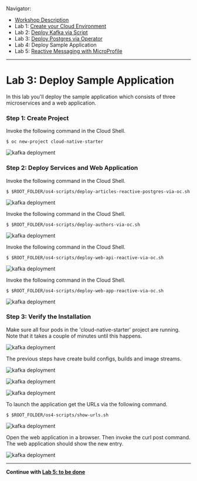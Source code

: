 Navigator:
* [Workshop Description](https://nheidloff.github.io/workshop-quarkus-openshift-reactive-messaging/)
* Lab 1: [Create your Cloud Environment](lab1.md)
* Lab 2: [Deploy Kafka via Script](lab2.md)
* Lab 3: [Deploy Postgres via Operator](lab3.md)
* Lab 4: Deploy Sample Application
* Lab 5: [Reactive Messaging with MicroProfile](lab5.md)

---

# Lab 3: Deploy Sample Application

In this lab you'll deploy the sample application which consists of three microservices and a web application.

### Step 1: Create Project

Invoke the following command in the Cloud Shell.

```
$ oc new-project cloud-native-starter
```

![kafka deployment](../images/deploy-app0.png)

### Step 2: Deploy Services and Web Application

Invoke the following command in the Cloud Shell.

```
$ $ROOT_FOLDER/os4-scripts/deploy-articles-reactive-postgres-via-oc.sh
```

![kafka deployment](../images/deploy-app1.png)

Invoke the following command in the Cloud Shell.

```
$ $ROOT_FOLDER/os4-scripts/deploy-authors-via-oc.sh
```

![kafka deployment](../images/deploy-app2.png)

Invoke the following command in the Cloud Shell.

```
$ $ROOT_FOLDER/os4-scripts/deploy-web-api-reactive-via-oc.sh
```

![kafka deployment](../images/deploy-app3.png)

Invoke the following command in the Cloud Shell.

```
$ $ROOT_FOLDER/os4-scripts/deploy-web-app-reactive-via-oc.sh
```

![kafka deployment](../images/deploy-app4.png)

### Step 3: Verify the Installation 

Make sure all four pods in the 'cloud-native-starter' project are running. Note that it takes a couple of minutes until this happens.

![kafka deployment](../images/verify-app1.png)

The previous steps have create build configs, builds and image streams.

![kafka deployment](../images/verify-app2.png)

![kafka deployment](../images/verify-app3.png)

![kafka deployment](../images/verify-app4.png)

To launch the application get the URLs via the following command.

```
$ $ROOT_FOLDER/os4-scripts/show-urls.sh
```

![kafka deployment](../images/verify-app5.png)

Open the web application in a browser. Then invoke the curl post command. The web application should show the new entry.

![kafka deployment](../images/verify-app6.png)

---

__Continue with [Lab 5: to be done](lab5.md)__
